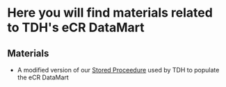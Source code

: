 # Here you will find materials related to TDH's eCR DataMart

## Materials
* A modified version of our [Stored Proceedure](StoredProceedure.sql) used by TDH to populate the eCR DataMart
